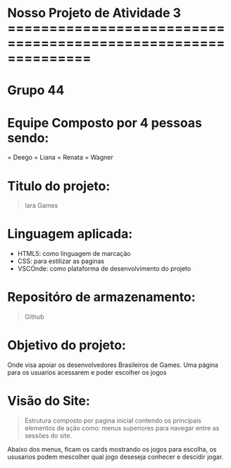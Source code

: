 # Nosso Projeto de Atividade 3 ==============================================================
# Grupo 44

# Equipe Composto por 4 pessoas sendo:
= Deego
= Liana
= Renata
= Wagner


# Titulo do projeto: 
> Iara Games

# Linguagem aplicada:
- HTML5: como linguagem de marcação
- CSS: para estilizar as paginas
- VSCOnde: como plataforma de desenvolvimento do projeto


# Repositóro de armazenamento:
> Github


# Objetivo do projeto: 
Onde visa apoiar os desenvolvedores Brasileiros de Games. Uma página para os usuarios acessarem e poder escolher os jogos

# Visão do Site:
> Estrutura composto por pagina inicial contendo os principais elementos de ação como:
menus superiores para navegar entre as sessões do site.

Abaixo dos menus, ficam os cards mostrando os jogos para escolha, os ususarios podem mescolher qual jogo deseseja conhecer e descidir jogar. 
